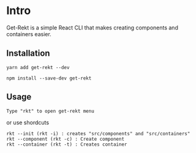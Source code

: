 # Intro

Get-Rekt is a simple React CLI that makes creating components and containers easier.

## Installation

```
yarn add get-rekt --dev
```
```
npm install --save-dev get-rekt
```

## Usage
```
Type "rkt" to open get-rekt menu
```
or use shordcuts
```
rkt --init (rkt -i) : creates "src/components" and "src/containers"
rkt --component (rkt -c) : Create component
rkt --container (rkt -t) : Creates container
```

